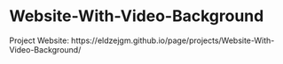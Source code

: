 # Website-With-Video-Background

<p>Project Website: https://eldzejgm.github.io/page/projects/Website-With-Video-Background/</p>
